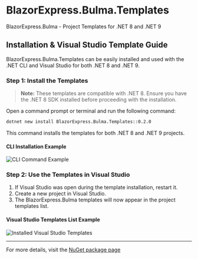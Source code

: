 # BlazorExpress.Bulma.Templates

BlazorExpress.Bulma - Project Templates for .NET 8 and .NET 9

## Installation & Visual Studio Template Guide

BlazorExpress.Bulma.Templates can be easily installed and used with the .NET CLI and Visual Studio for both .NET 8 and .NET 9.

### Step 1: Install the Templates

> **Note:** These templates are compatible with .NET 8. Ensure you have the .NET 8 SDK installed before proceeding with the installation.

Open a command prompt or terminal and run the following command:

```cmd
dotnet new install BlazorExpress.Bulma.Templates::0.2.0
```

This command installs the templates for both .NET 8 and .NET 9 projects.

#### CLI Installation Example

<img alt="CLI Command Example" src="https://github.com/user-attachments/assets/45659c83-a9a2-48a7-a221-8652b9ecc81d" />

### Step 2: Use the Templates in Visual Studio

1. If Visual Studio was open during the template installation, restart it.
2. Create a new project in Visual Studio.
3. The BlazorExpress.Bulma templates will now appear in the project templates list.

#### Visual Studio Templates List Example

<img alt="Installed Visual Studio Templates" src="https://github.com/user-attachments/assets/47a48970-6f34-4fb9-8344-83db287e7f42" />

---

For more details, visit the [NuGet package page](https://www.nuget.org/packages/BlazorExpress.Bulma.Templates#readme-body-tab)
